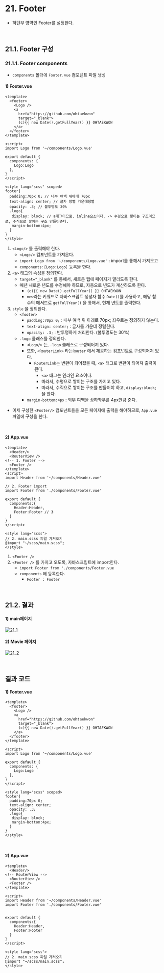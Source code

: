 # 21. Footer

- 하단부 영역인 Footer를 설정한다.

<br/>

## 21.1. Footer 구성

### 21.1.1. Footer components

- `components` 폴더에 `Footer.vue` 컴포넌트 파일 생성

#### 1) Footer.vue

```vue
<template>
  <footer>
    <Logo />
    <a 
      href="https://github.com/ohtaekwon" 
      target="_blank">
      (c){{ new Date().getFullYear() }} OHTAEKWON
    </a>
  </footer>
</template>

<script>
import Logo from '~/components/Logo.vue'

export default {
  components: {
    Logo:Logo
  },
}
</script>

<style lang="scss" scoped>
footer{
  padding:70px 0; // 내부 여백 위아래 70px
  text-align: center; // 글자 정렬 가운데정렬
  opacity: .3; // 불투명도 30%
  .logo{
   display: block; // a태그이므로, inline요소이다. -> 수평으로 쌓이는 구조이므로, 수직으로 쌓이는 구조 만들어준다. 
   margin-bottom:4px; 
  }
}
</style>
```

1. `<Logo/>` 를 출력해야 한다.
   - `<Logo/>`  컴포넌트를 가져온다. 
   - `import Logo from '~/components/Logo.vue'` : import를 통해서 가져오고
   -  `components:{Logo:Logo}` 등록을 한다.
2. `<a>` 태그의 속성을 정의한다. 
   - `target="_blank"` 를 통해서, 새로운 탭에 페이지가 열리도록 한다.
   - 매년 새로운 년도를 수정해야 하므로, 자동으로 년도가 계산하도록 한다.
     - `(c){{ new Date().getFullYear() }} OHTAEKWON`
     - `new`라는 키워드로 자바스크립트 생성자 함수 `Date()`를 사용하고, 해당 함수의 메서드로 `getFullYear()` 을 통해서, 현재 년도를 출력한다.
3. `style` 을 정의한다. 
   - `<footer>`
     - `padding:70px 0;` : 내부 여백 위 아래로 70px; 좌우로는 정의하지 않는다.
     - `text-align: center;` : 글자를 가운데 정렬한다.
     - `opacity: .3;` : 반투명하게 처리한다. (불투명도는 30%)
   - `.logo` 클래스를 정의한다.
     - `<Logo/>` 는, `.logo` 클래스로 구성되어져 있다. 
     - 또한, `<RouterLink>` 라는`Router` 에서 제공하는 컴포넌트로 구성되어져 있다.
       - `RouterLink`는 변환이 되어졌을 때, `<a>` 태그로 변환이 되어져 출력이 된다.
         - `<a>` 태그는 인라인 요소이다.
         - 따라서, 수평으로 쌓이는 구조를 가지고 있다.
         - 따라서, 수직으로 쌓이는 구조를 만들어야 하고, `display:block;` 을 한다.
     - `margin-bottom:4px` : 외부 여백을 상하좌우를 4px만큼 준다.

- 이제 구성한 `<Footer/>` 컴포넌트들을 모든 페이지에 출력을 해야하므로, `App.vue` 파일에 구성을 한다.

<br/>

#### 2) App.vue

```vue
<template>
  <Header/>
  <RouterView />
<!-- 1. Footer -->
  <Footer />
</template>
<script>
import Header from '~/components/Header.vue'

// 2. Footer import
import Footer from './components/Footer.vue'

export default {
  components:{
    Header:Header,
    Footer:Footer // 3
  }
}
</script>

<style lang="scss">
// 2. main.scss 파일 가져오기
@import "~/scss/main.scss";
</style>
```

1. `<Footer />` 
2. `<Footer />` 를 가지고 오도록, 자바스크립트에 import한다.
   - `import Footer from './components/Footer.vue`
   - `components` 에 등록한다.
     - `Footer : Footer`

<br/>

## 21.2. 결과

#### 1) main페이지

![21_1](https://github.com/ohtaekwon/TIL/blob/master/Vue-Movie-Project/img/21_1.png?raw=true)

#### 2) Movie 페이지

![21_2](https://github.com/ohtaekwon/TIL/blob/master/Vue-Movie-Project/img/21_2.png?raw=true)

<br/>

## 결과 코드

#### 1) Footer.vue

```vue
<template>
  <footer>
    <Logo />
    <a 
      href="https://github.com/ohtaekwon" 
      target="_blank">
      (c){{ new Date().getFullYear() }} OHTAEKWON
    </a>
  </footer>
</template>

<script>
import Logo from '~/components/Logo.vue'

export default {
  components: {
    Logo:Logo
  },
}
</script>

<style lang="scss" scoped>
footer{
  padding:70px 0;
  text-align: center;
  opacity: .3;
  .logo{
   display: block; 
   margin-bottom:4px;
  }
}
</style>
```

<br/>

#### 2) App.vue

```vue
<template>
  <Header/>
<!-- RouterView -->
  <RouterView />
  <Footer />
</template>

<script>
import Header from '~/components/Header.vue'
import Footer from './components/Footer.vue'


export default {
  components:{
    Header:Header,
    Footer:Footer
  }
}
</script>

<style lang="scss">
// 2. main.scss 파일 가져오기
@import "~/scss/main.scss";
</style>
```

